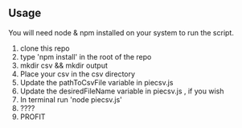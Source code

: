 ## Usage

You will need node & npm installed on your system to run the script.

1. clone this repo
2. type 'npm install' in the root of the repo
3. mkdir csv && mkdir output
4. Place your csv in the csv directory
5. Update the pathToCsvFile variable in piecsv.js
6. Update the desiredFileName variable in piecsv.js , if you wish
7. In terminal run 'node piecsv.js'
8. ????
9. PROFIT



